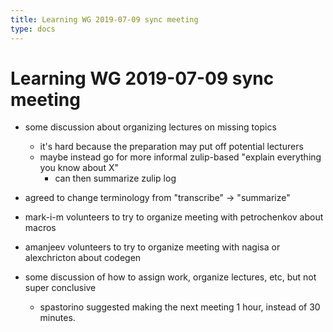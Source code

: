 ```yaml
---
title: Learning WG 2019-07-09 sync meeting
type: docs
---
```

# Learning WG 2019-07-09 sync meeting


- some discussion about organizing lectures on missing topics
    - it's hard because the preparation may put off potential lecturers
    - maybe instead go for more informal zulip-based "explain everything you know about X"
        - can then summarize zulip log

- agreed to change terminology from "transcribe" -> "summarize"

- mark-i-m volunteers to try to organize meeting with petrochenkov about macros
- amanjeev volunteers to try to organize meeting with nagisa or alexchricton about codegen

- some discussion of how to assign work, organize lectures, etc, but not super conclusive
    - spastorino suggested making the next meeting 1 hour, instead of 30 minutes.
